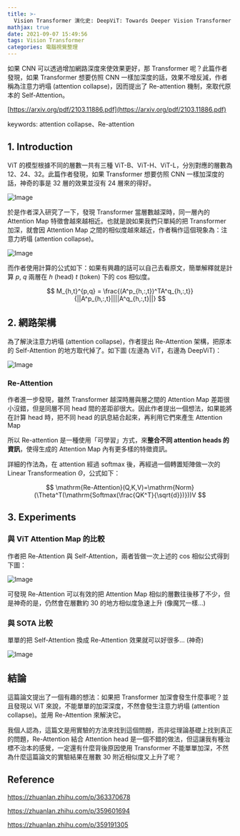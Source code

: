 ```yaml
---
title: >-
  Vision Transformer 演化史: DeepViT: Towards Deeper Vision Transformer - 試著把 Transformer 變深
mathjax: true
date: 2021-09-07 15:49:56
tags: Vision Transformer
categories: 電腦視覺整理
---
```


如果 CNN 可以透過增加網路深度來使效果更好，那 Transformer 呢？此篇作者發現，如果 Transformer 想要仿照 CNN 一樣加深度的話，效果不增反減，作者稱為注意力坍塌 (attention collapse)，因而提出了 Re-attention 機制，來取代原本的 Self-Attention。

[https://arxiv.org/pdf/2103.11886.pdf](https://arxiv.org/pdf/2103.11886.pdf)

keywords: attention collapse、Re-attention
<!--more-->

## 1. Introduction

ViT 的模型根據不同的層數一共有三種 ViT-B、ViT-H、ViT-L，分別對應的層數為 12、24、32。此篇作者發現，如果 Transformer 想要仿照 CNN 一樣加深度的話，神奇的事是 32 層的效果並沒有 24 層來的得好。

![Image](https://i.imgur.com/30Rltc0.png)

於是作者深入研究了一下，發現 Transformer 當層數越深時，同一層內的 Attention Map 特徵會越來越相近。也就是說如果我們只單純的把 Transformer 加深，就會因 Attention Map 之間的相似度越來越近，作者稱作這個現象為：注意力坍塌 (attention collapse)。

![Image](https://i.imgur.com/F6uggiB.png)

而作者使用計算的公式如下：如果有興趣的話可以自己去看原文，簡單解釋就是計算 $p$, $q$ 兩層在 $h$ (head) $t$ (token) 下的 cos 相似度。

$$
M_{h,t}^{p,q} = \frac{(A^p_{h,:,t})^TA^q_{h,:,t}}{||A^p_{h,:,t}||||A^q_{h,:,t}||}
$$

## 2. 網路架構

為了解決注意力坍塌 (attention collapse)，作者提出 Re-Attention 架構，把原本的 Self-Attention 的地方取代掉了。如下圖 (左邊為 ViT，右邊為 DeepViT)：

![Image](https://i.imgur.com/BgC7d0v.png)

### Re-Attention

作者進一步發現，雖然 Transformer 越深時層與層之間的 Attention Map 差距很小沒錯，但是同層不同 head 間的差距卻很大。因此作者提出一個想法，如果能將在計算 head 時，把不同 head 的訊息結合起來，再利用它們來產生 Attention Map

所以 Re-attention 是一種使用「可學習」方式，來**整合不同 attention heads 的資訊**，使得生成的 Attention Map 內有更多樣的特徵資訊。

詳細的作法為，在 attention 經過 softmax 後，再經過一個轉置矩陣做一次的 Linear Transformeation $\Theta$，公式如下：

$$
\mathrm{Re-Attention}(Q,K,V)=\mathrm{Norm}(\Theta^T(\mathrm{Softmax(\frac{QK^T}{\sqrt{d}})}))V
$$

## 3. Experiments

### 與 ViT Attention Map 的比較

作者把 Re-Attention 與 Self-Attention，兩者皆做一次上述的 cos 相似公式得到下圖：

![Image](https://i.imgur.com/jkdEgfS.png)

可發現 Re-Attention 可以有效的把 Attention Map 相似的層數往後移了不少，但是神奇的是，仍然會在層數約 30 的地方相似度急速上升 (像魔咒一樣…)

### 與 SOTA 比較

單單的把 Self-Attention 換成 Re-Attention 效果就可以好很多… (神奇)

![Image](https://i.imgur.com/mlKDMP0.png)

###

## 結論

這篇論文提出了一個有趣的想法：如果把 Transformer 加深會發生什麼事呢？並且發現以 ViT 來說，不能單單的加深深度，不然會發生注意力坍塌 (attention collapse)。並用 Re-Attention 來解決它。

我個人認為，這篇文是用實驗的方法來找到這個問題，而非從理論基礎上找到真正的問題，Re-Attention 結合 Attention head 是一個不錯的做法，但這讓我有種治標不治本的感覺，一定還有什麼背後原因使用 Transformer 不能單單加深，不然為什麼這篇論文的實驗結果在層數 30 附近相似度又上升了呢？

## Reference

https://zhuanlan.zhihu.com/p/363370678

https://zhuanlan.zhihu.com/p/359601694

https://zhuanlan.zhihu.com/p/359191305